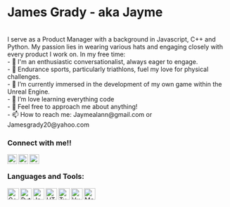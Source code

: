 # James Grady - aka Jayme

 <br/>
 I serve as a Product Manager with a background in Javascript, C++ and Python.
 My passion lies in wearing various hats and engaging closely with every product I work on.
In my free time: <br>
- 🌱 I'm an enthusiastic conversationalist, always eager to engage. <br>
- 🌱 Endurance sports, particularly triathlons, fuel my love for physical challenges. <br>
- 🔭 I’m currently immersed in the development of my own game within the Unreal Engine. <br>
- 🌱 I’m love learning everything code <br>
- 💬 Feel free to approach me about anything!<br>
- 📫 How to reach me: Jaymealann@gmail.com or Jamesgrady20@yahoo.com <br>

### Connect with me!!
[<img align="left" alt="twitch" width="22px" src="https://cdn.jsdelivr.net/npm/simple-icons@v3/icons/twitch.svg" />](https://www.twitch.tv/jaymealann)
[<img align="left" alt="Linkedin" width="22px" src="https://cdn.jsdelivr.net/npm/simple-icons@v3/icons/linkedin.svg" />](https://www.linkedin.com/in/jaymealann/)
[<img align="left" alt="instagram" width="22px" src="https://cdn.jsdelivr.net/npm/simple-icons@v3/icons/instagram.svg" />](https://www.instagram.com/jayme_alann/)

<br/>

### Languages and Tools:
<img align="left" alt="C++" width="26px" src="https://upload.wikimedia.org/wikipedia/commons/thumb/1/18/ISO_C%2B%2B_Logo.svg/306px-ISO_C%2B%2B_Logo.svg.png" />
<img align="left" alt="Python" width="26px" src="https://www.pinclipart.com/picdir/middle/269-2691398_python-logo-clipart-transparent-background-png-download.png" />
<img align="left" alt="Java" width="26px" src="https://brandslogos.com/wp-content/uploads/images/large/java-logo-1.png" />
<img align="left" alt="HTML5" width="26px" src="https://cdn.iconscout.com/icon/free/png-512/html5-10-569380.png" />
<img align="left" alt="Typescript" width="26px" src="https://cdn.icon-icons.com/icons2/2415/PNG/512/typescript_original_logo_icon_146317.png" />
<img align="left" alt="Vue" width="26px" src="https://upload.wikimedia.org/wikipedia/commons/f/f1/Vue.png" />
<img align="left" alt="Mongo" width="26px" src="https://cdn.icon-icons.com/icons2/2415/PNG/512/mongodb_plain_wordmark_logo_icon_146423.png" />

<br />
<br />
